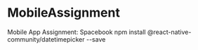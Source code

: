 # MobileAssignment
Mobile App Assignment: Spacebook
npm install @react-native-community/datetimepicker --save
